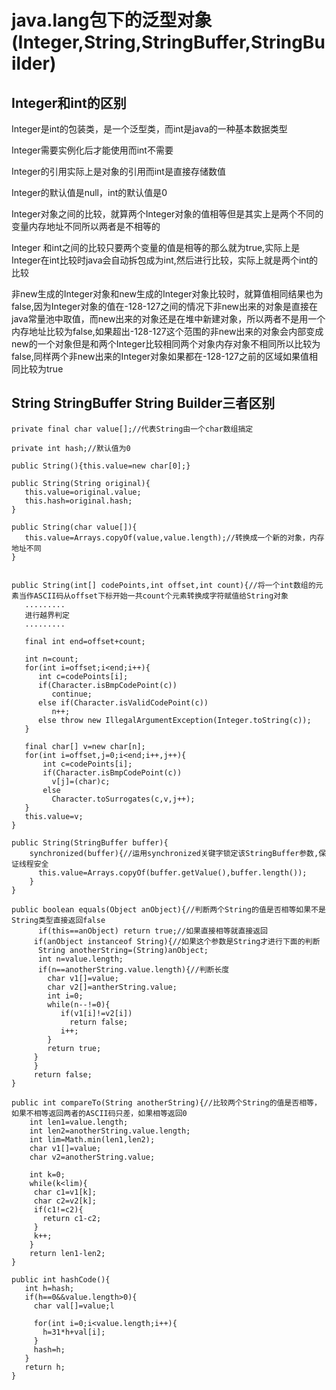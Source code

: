 # java.lang包下的泛型对象(Integer,String,StringBuffer,StringBuilder)

## Integer和int的区别

Integer是int的包装类，是一个泛型类，而int是java的一种基本数据类型

Integer需要实例化后才能使用而int不需要

Integer的引用实际上是对象的引用而int是直接存储数值

Integer的默认值是null，int的默认值是0



Integer对象之间的比较，就算两个Integer对象的值相等但是其实上是两个不同的变量内存地址不同所以两者是不相等的

Integer 和int之间的比较只要两个变量的值是相等的那么就为true,实际上是Integer在int比较时java会自动拆包成为int,然后进行比较，实际上就是两个int的比较



非new生成的Integer对象和new生成的Integer对象比较时，就算值相同结果也为false,因为Integer对象的值在-128-127之间的情况下非new出来的对象是直接在java常量池中取值，而new出来的对象还是在堆中新建对象，所以两者不是用一个内存地址比较为false,如果超出-128-127这个范围的非new出来的对象会内部变成new的一个对象但是和两个Integer比较相同两个对象内存对象不相同所以比较为false,同样两个非new出来的Integer对象如果都在-128-127之前的区域如果值相同比较为true

## String StringBuffer String Builder三者区别

```
private final char value[];//代表String由一个char数组搞定

private int hash;//默认值为0

public String(){this.value=new char[0];}

public String(String original){
   this.value=original.value;
   this.hash=original.hash;
}

public String(char value[]){
   this.value=Arrays.copyOf(value,value.length);//转换成一个新的对象，内存地址不同
}


public String(int[] codePoints,int offset,int count){//将一个int数组的元素当作ASCII码从offset下标开始一共count个元素转换成字符赋值给String对象
   .........
   进行越界判定
   .........
   
   final int end=offset+count;
   
   int n=count;
   for(int i=offset;i<end;i++){
      int c=codePoints[i];
      if(Character.isBmpCodePoint(c))
         continue;
      else if(Character.isValidCodePoint(c))
         n++;
      else throw new IllegalArgumentException(Integer.toString(c));   
   }
   
   final char[] v=new char[n];
   for(int i=offset,j=0;i<end;i++,j++){
       int c=codePoints[i];
       if(Character.isBmpCodePoint(c))
         v[j]=(char)c;
       else
         Character.toSurrogates(c,v,j++);
   }
   this.value=v;
}

public String(StringBuffer buffer){
    synchronized(buffer){//运用synchronized关键字锁定该StringBuffer参数,保证线程安全
      this.value=Arrays.copyOf(buffer.getValue(),buffer.length());
    }
}

public boolean equals(Object anObject){//判断两个String的值是否相等如果不是String类型直接返回false
      if(this==anObject) return true;//如果直接相等就直接返回
     if(anObject instanceof String){//如果这个参数是String才进行下面的判断
      String anotherString=(String)anObject;
      int n=value.length;
      if(n==anotherString.value.length){//判断长度
        char v1[]=value;
        char v2[]=antherString.value;
        int i=0;
        while(n--!=0){
           if(v1[i]!=v2[i])
             return false;
           i++;  
        }
        return true;
     }
     }
     return false;
}

public int compareTo(String anotherString){//比较两个String的值是否相等，如果不相等返回两者的ASCII码只差，如果相等返回0
    int len1=value.length;
    int len2=anotherString.value.length;
    int lim=Math.min(len1,len2);
    char v1[]=value;
    char v2=anotherString.value;
    
    int k=0;
    while(k<lim){
     char c1=v1[k];
     char c2=v2[k];
     if(c1!=c2){
       return c1-c2;
     }
     k++;
    }
    return len1-len2;
}

public int hashCode(){
   int h=hash;
   if(h==0&&value.length>0){
     char val[]=value;l
     
     for(int i=0;i<value.length;i++){
       h=31*h+val[i];
     }
     hash=h;
   }
   return h;
}
```



